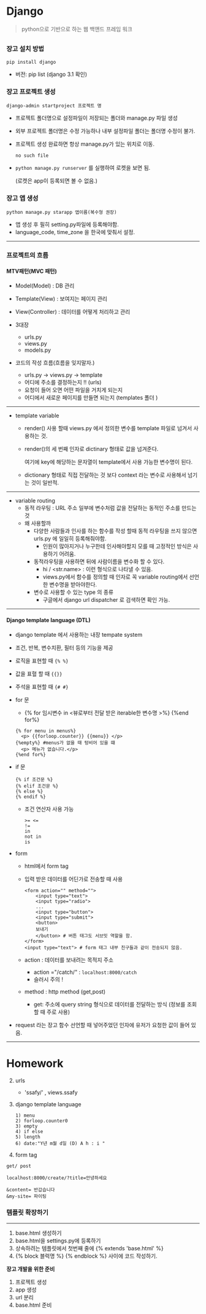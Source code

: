 # Django

> python으로 기반으로 하는 웹 백앤드 프레임 워크

## 

### 장고 설치 방법

`pip install django`

- 버전: pip list (django 3.1 확인)

### 장고 프로젝트 생성

`django-admin startproject 프로젝트 명`

- 프로젝트 폴더명으로 설정파일이 저장되는 폴더와 manage.py 파일 생성
- 외부 프로젝트 폴더명은 수정 가능하나 내부 설정파일 폴더는 폴더명 수정이 불가.

- 프로젝트 생성 완료하면 항상 manage.py가 있는 위치로 이동.

  `no such file`

- `python manage.py runserver` 를 실행하여 로켓을 보면 됨.

  (로켓은 app이 등록되면 볼 수 없음.)

### 장고 앱 생성

`python manage.py starapp 앱이름(복수형 권장)`

- 앱 생성 후 필히 setting.py파일에 등록해야함.
- language_code, time_zone 을 한국에 맞춰서 설정.



------------------

### 프로젝트의 흐름

#### MTV패턴(MVC 패턴)

- Model(Model) : DB 관리
- Template(View) : 보여지는 페이지 관리
- View(Controller) : 데이터를 어떻게 처리하고 관리



- 3대장
  - urls.py
  - views.py
  - models.py
- 코드의 작성 흐름(흐름을 잊지말자.)
  - urls.py -> views.py -> template
  - 어디에 주소를 결정하는지 !! (urls)
  - 요청이 들어 오면 어떤 파일을 거치게 되는지
  - 어디에서 새로운 페이지를 만들면 되는지 (templates 폴더 )



-----------------------------

- template variable

  - render() 사용 할때  views.py 에서 정의한 변수를 template 파일로 넘겨서 사용하는 것.

  - render()의 세 번째 인자로 dictinary 형태로 값을 넘겨준다.

    여기에 key에 해당하는 문자열이 template에서 사용 가능한 변수명이 된다.

  - dictionary 형태로 직접 전달하는 것 보다 context 라는 변수로 사용해서 넘기는 것이 일반적.

-------------------------------

- variable routing
  - 동적 라우팅 : URL 주소 일부에 변수처럼 값을 전달하는 동적인 주소를 만드는 것
  - 왜 사용할까
    - 다양한 사람들과 인사를 하는 함수를 작성 할때 동적 라우팅을 쓰지 않으면 urls.py 에 일일히 등록해줘야함.
      - 인원이 많아지거나 누구한테 인사해야할지 모를 때 고정적인 방식은 사용하기 어려움.
    - 동적라우팅을 사용하면 뒤에 사람이름을 변수화 할 수 있다.
      - hi / <str.name> : 이런 형식으로 나타낼 수 있음.
      - views.py에서 함수를 정의할 때 인자로 꼭 variable routing에서 선언한 변수명을 받아야한다.
    - 변수로 사용할 수 있는 type 의 종류
      - 구글에서 django url dispatcher 로 검색하면 확인 가능.

-----------------

#### Django template language (DTL)

- django template 에서 사용하는 내장 tempate system 
- 조건, 반복, 변수치환, 필터 등의 기능을 제공
- 로직을 표현할 때 `{% %}`
- 값을 표혈 할 때 `{{}}`
- 주석을 표현할 때 `{# #}`



- for 문

  - {% for 임시변수 in <뷰로부터 전달 받은 iterable한 변수명 >%} {%end for%}

  ```
  {% for menu in menus%}
  	<p> {{forloop.counter}} {{menu}} </p>
  {%empty%} #menus가 없을 때 텅비어 있을 떄
  	<p> 메뉴가 없습니다.</p>
  {%end for%}
  ```

- if 문

  ```
  {% if 조건문 %}
  {% elif 조건문 %}
  {% else %}
  {% endif %}
  ```

  - 조건 연산자 사용 가능

    ```
    >= <=
    !=
    in
    not in
    is
    ```

- form

  - html에서 form tag

  - 입력 받은 데이터를 어딘가로 전송할 때 사용 

    ```
    <form action="" method="">
    	<input type="text">
    	<input type="radio">
    	...
    	<input type="button">
    	<input type="submit">
    	<button>
    	보내기
    	</button> # 버튼 태그도 서브밋 역할을 함.
    </form>
    <input type="text"> # form 태그 내부 친구들과 같이 전송되지 않음.
    ```

  - action : 데이터를 보내려는 목적지 주소
    - action ="/catch/" : `localhost:8000/catch`
    - 슬러시 주의 ! 
  - method : http method (get,post)
    
    - get: 주소에 query string 형식으로 데이터를 전달하는 방식 (정보를 조회할 때 주로 사용)
- request 라는 장고 함수 선언할 때 넣어주었던 인자에 유저가 요청한 값이 들어 있음.
  

------------------------------

# Homework

2. urls

   - 'ssafy/' , views.ssafy

3. django template language

   ```
   1) menu
   2) forloop.counter0
   3) empty
   4) if else
   5) length
   6) date:"Y년 m월 d일 (D) A h : i "
   
   ```

4.  form tag

   ```
   get/ post
   
   localhost:8000/create/?title=안녕하세요 
   
   &content= 반갑습니다
   &my-site= 파이팅
   
   ```




### 템플릿 확장하기

-------------

1. base.html 생성하기
2. base.html을 settings.py에 등록하기
3. 상속하려는 템플릿에서 첫번째 줄에 {% extends 'base.html' %}
4. {% block 블럭명 %} {% endblock %} 사이에 코드 작성하기.



**장고 개발을 위한 준비**

1. 프로젝트 생성
2. app 생성
3. url 분리
4. base.html 준비



